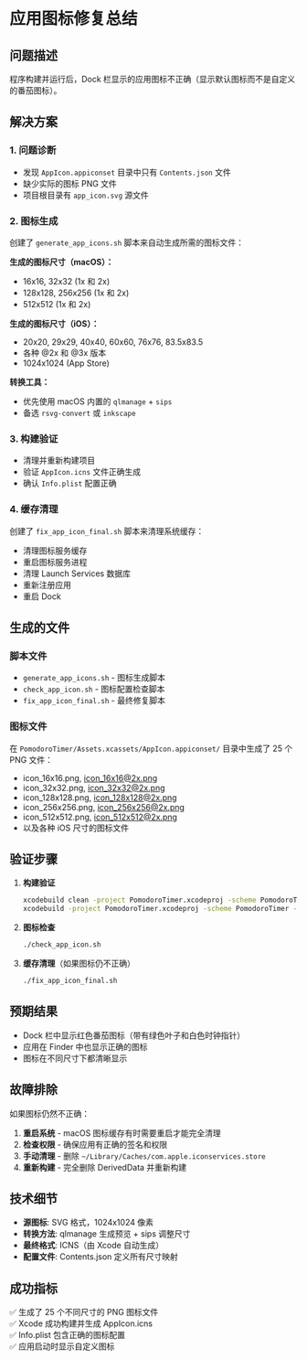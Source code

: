 # 应用图标修复总结

## 问题描述
程序构建并运行后，Dock 栏显示的应用图标不正确（显示默认图标而不是自定义的番茄图标）。

## 解决方案

### 1. 问题诊断
- 发现 `AppIcon.appiconset` 目录中只有 `Contents.json` 文件
- 缺少实际的图标 PNG 文件
- 项目根目录有 `app_icon.svg` 源文件

### 2. 图标生成
创建了 `generate_app_icons.sh` 脚本来自动生成所需的图标文件：

**生成的图标尺寸（macOS）：**
- 16x16, 32x32 (1x 和 2x)
- 128x128, 256x256 (1x 和 2x) 
- 512x512 (1x 和 2x)

**生成的图标尺寸（iOS）：**
- 20x20, 29x29, 40x40, 60x60, 76x76, 83.5x83.5
- 各种 @2x 和 @3x 版本
- 1024x1024 (App Store)

**转换工具：**
- 优先使用 macOS 内置的 `qlmanage` + `sips`
- 备选 `rsvg-convert` 或 `inkscape`

### 3. 构建验证
- 清理并重新构建项目
- 验证 `AppIcon.icns` 文件正确生成
- 确认 `Info.plist` 配置正确

### 4. 缓存清理
创建了 `fix_app_icon_final.sh` 脚本来清理系统缓存：
- 清理图标服务缓存
- 重启图标服务进程
- 清理 Launch Services 数据库
- 重新注册应用
- 重启 Dock

## 生成的文件

### 脚本文件
- `generate_app_icons.sh` - 图标生成脚本
- `check_app_icon.sh` - 图标配置检查脚本  
- `fix_app_icon_final.sh` - 最终修复脚本

### 图标文件
在 `PomodoroTimer/Assets.xcassets/AppIcon.appiconset/` 目录中生成了 25 个 PNG 文件：
- icon_16x16.png, icon_16x16@2x.png
- icon_32x32.png, icon_32x32@2x.png
- icon_128x128.png, icon_128x128@2x.png
- icon_256x256.png, icon_256x256@2x.png
- icon_512x512.png, icon_512x512@2x.png
- 以及各种 iOS 尺寸的图标文件

## 验证步骤

1. **构建验证**
   ```bash
   xcodebuild clean -project PomodoroTimer.xcodeproj -scheme PomodoroTimer
   xcodebuild -project PomodoroTimer.xcodeproj -scheme PomodoroTimer -destination "platform=macOS" build
   ```

2. **图标检查**
   ```bash
   ./check_app_icon.sh
   ```

3. **缓存清理**（如果图标仍不正确）
   ```bash
   ./fix_app_icon_final.sh
   ```

## 预期结果
- Dock 栏中显示红色番茄图标（带有绿色叶子和白色时钟指针）
- 应用在 Finder 中也显示正确的图标
- 图标在不同尺寸下都清晰显示

## 故障排除

如果图标仍然不正确：

1. **重启系统** - macOS 图标缓存有时需要重启才能完全清理
2. **检查权限** - 确保应用有正确的签名和权限
3. **手动清理** - 删除 `~/Library/Caches/com.apple.iconservices.store`
4. **重新构建** - 完全删除 DerivedData 并重新构建

## 技术细节

- **源图标**: SVG 格式，1024x1024 像素
- **转换方法**: qlmanage 生成预览 + sips 调整尺寸
- **最终格式**: ICNS（由 Xcode 自动生成）
- **配置文件**: Contents.json 定义所有尺寸映射

## 成功指标
✅ 生成了 25 个不同尺寸的 PNG 图标文件  
✅ Xcode 成功构建并生成 AppIcon.icns  
✅ Info.plist 包含正确的图标配置  
✅ 应用启动时显示自定义图标
